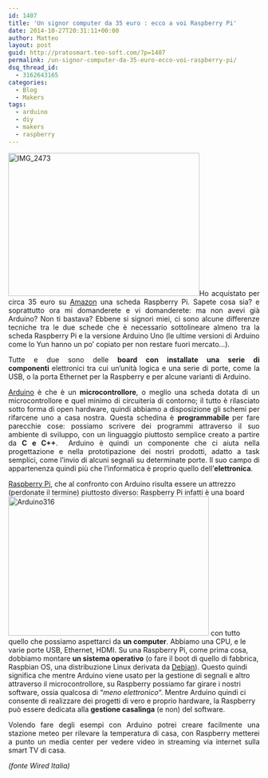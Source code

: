 ```yaml
---
id: 1407
title: 'Un signor computer da 35 euro : ecco a voi Raspberry Pi'
date: 2014-10-27T20:31:11+00:00
author: Matteo
layout: post
guid: http://pratosmart.teo-soft.com/?p=1407
permalink: /un-signor-computer-da-35-euro-ecco-voi-raspberry-pi/
dsq_thread_id:
  - 3162643165
categories:
  - Blog
  - Makers
tags:
  - arduino
  - diy
  - makers
  - raspberry
---
```

<p style="text-align: justify;">
  <a href="http://pratosmart.teo-soft.com/wp-content/uploads/2014/10/IMG_2473.jpg"><img class="alignleft  wp-image-1409" src="http://pratosmart.teo-soft.com/wp-content/uploads/2014/10/IMG_2473-1024x768.jpg" alt="IMG_2473" width="383" height="287" srcset="http://pratosmart.teo-soft.com/wp-content/uploads/2014/10/IMG_2473-300x225.jpg 300w, http://pratosmart.teo-soft.com/wp-content/uploads/2014/10/IMG_2473-1024x768.jpg 1024w" sizes="(max-width: 383px) 100vw, 383px" /></a>Ho acquistato per circa 35 euro su <a href="http://www.amazon.it" target="_blank">Amazon</a> una scheda Raspberry Pi. Sapete cosa sia? e soprattutto ora mi domanderete e vi domanderete: ma non avevi già Arduino? Non ti bastava? Ebbene si signori miei, ci sono alcune differenze tecniche tra le due schede che è necessario sottolineare almeno tra la scheda Raspberry Pi e la versione Arduino Uno (le ultime versioni di Arduino come lo Yun hanno un po&#8217; copiato per non restare fuori mercato&#8230;).
</p>

<p style="text-align: justify;">
  Tutte e due sono delle <b>board con installate una serie di componenti</b> elettronici tra cui un’unità logica e una serie di porte, come la USB, o la porta Ethernet per la Raspberry e per alcune varianti di Arduino.
</p>

<p style="text-align: justify;">
  <a href="http://arduino.cc/">Arduino</a> è che è un <strong>microcontrollore</strong>, o meglio una scheda dotata di un microcontrollore e quel minimo di circuiteria di contorno; il tutto è rilasciato sotto forma di open hardware, quindi abbiamo a disposizione gli schemi per rifarcene uno a casa nostra. Questa schedina è <strong>programmabile </strong>per fare parecchie cose: possiamo scrivere dei programmi attraverso il suo ambiente di sviluppo, con un linguaggio piuttosto semplice creato a partire da <strong>C e C++</strong>.  Arduino è quindi un componente che ci aiuta nella progettazione e nella prototipazione dei nostri prodotti, adatto a task semplici, come l’invio di alcuni segnali su determinate porte. Il suo campo di appartenenza quindi più che l’informatica è proprio quello dell’<strong>elettronica</strong>.
</p>

[Raspberry Pi](http://www.raspberrypi.org/), che al confronto con Arduino risulta essere un attrezzo (perdonate il termine) piuttosto diverso: Raspberry Pi infatti è una board[<img class="wp-image-382 alignright" src="http://pratosmart.teo-soft.com/wp-content/uploads/2014/04/Arduino316-1024x712.jpg" alt="Arduino316" width="402" height="279" srcset="http://pratosmart.teo-soft.com/wp-content/uploads/2014/04/Arduino316-300x208.jpg 300w, http://pratosmart.teo-soft.com/wp-content/uploads/2014/04/Arduino316-1024x712.jpg 1024w" sizes="(max-width: 402px) 100vw, 402px" />](http://pratosmart.teo-soft.com/wp-content/uploads/2014/04/Arduino316.jpg) con tutto quello che possiamo aspettarci da **un computer**. Abbiamo una CPU, e le varie porte USB, Ethernet, HDMI. Su una Raspberry Pi, come prima cosa, dobbiamo montare **un sistema operativo** (o fare il boot di quello di fabbrica, Raspbian OS, una distribuzione Linux derivata da [Debian](http://www.debian.org/)). Questo quindi significa che mentre Arduino viene usato per la gestione di segnali e altro attraverso il microcontrollore, su Raspberry possiamo far girare i nostri software, ossia qualcosa di “_meno elettronico_“. Mentre Arduino quindi ci consente di realizzare dei progetti di vero e proprio hardware, la Raspberry può essere dedicata alla **gestione casalinga** (e non) del software.

<p style="text-align: justify;">
  Volendo fare degli esempi con Arduino potrei creare facilmente una stazione meteo per rilevare la temperatura di casa, con Raspberry metterei a punto un media center per vedere video in streaming via internet sulla smart TV di casa.
</p>

<p style="text-align: justify;">
  <em>(fonte Wired Italia)</em>
</p>

<p style="text-align: justify;">